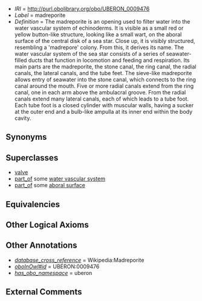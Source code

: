  * *IRI* = http://purl.obolibrary.org/obo/UBERON_0009476
 * *Label* = madreporite
 * *Definition* = The madreporite is an opening used to filter water into the water vascular system of echinoderms. It is visible as a small red or yellow button-like structure, looking like a small wart, on the aboral surface of the central disk of a sea star. Close up, it is visibly structured, resembling a 'madrepore' colony. From this, it derives its name. The water vascular system of the sea star consists of a series of seawater-filled ducts that function in locomotion and feeding and respiration. Its main parts are the madreporite, the stone canal, the ring canal, the radial canals, the lateral canals, and the tube feet. The sieve-like madreporite allows entry of seawater into the stone canal, which connects to the ring canal around the mouth. Five or more radial canals extend from the ring canal, one in each arm above the ambulacral groove. From the radial canals extend many lateral canals, each of which leads to a tube foot. Each tube foot is a closed cylinder with muscular walls, having a sucker at the outer end and a bulb-like ampulla at its inner end within the body cavity.

## Synonyms


## Superclasses

 * [valve](../../UBERON/78/UBERON_0003978.md)
 * [part_of](../../BFO/50/BFO_0000050.md) some [water vascular system](../../UBERON/51/UBERON_0008251.md)
 * [part_of](../../BFO/50/BFO_0000050.md) some [aboral surface](../../UBERON/59/UBERON_0008259.md)

## Equivalencies


## Other Logical Axioms


## Other Annotations

 * *[database_cross_reference](../../ef/oboInOwl#hasDbXref.md)* = Wikipedia:Madreporite
 * *[oboInOwl#id](../../id/oboInOwl#id.md)* = UBERON:0009476
 * *[has_obo_namespace](../../ce/oboInOwl#hasOBONamespace.md)* = uberon

## External Comments

